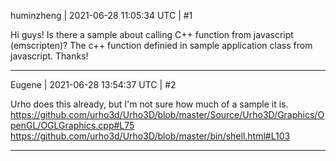 huminzheng | 2021-06-28 11:05:34 UTC | #1

Hi guys! 
Is there a sample about calling C++ function from javascript (emscripten)? The c++ function definied in sample application class from javascript. Thanks!

-------------------------

Eugene | 2021-06-28 13:54:37 UTC | #2

Urho does this already, but I'm not sure how much of a sample it is.
https://github.com/urho3d/Urho3D/blob/master/Source/Urho3D/Graphics/OpenGL/OGLGraphics.cpp#L75
https://github.com/urho3d/Urho3D/blob/master/bin/shell.html#L103

-------------------------

